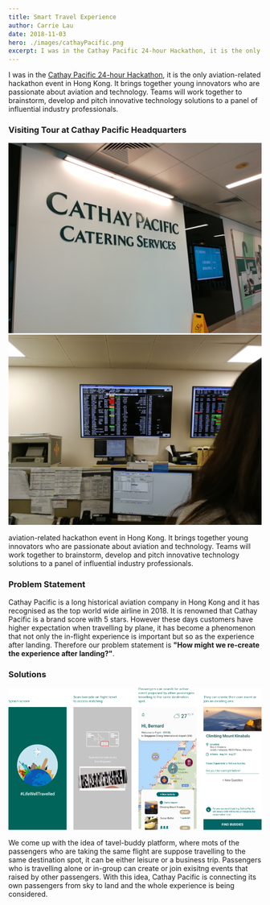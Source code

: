 ```yaml
---
title: Smart Travel Experience
author: Carrie Lau
date: 2018-11-03
hero: ./images/cathayPacific.png
excerpt: I was in the Cathay Pacific 24-hour Hackathon, it is the only aviation-related hackathon event in Hong Kong.
---
```


I was in the [Cathay Pacific 24-hour Hackathon](https://hackathon.cathaypacific.com/), it is the only aviation-related hackathon event in Hong Kong. It brings together young innovators who are passionate about aviation and technology. Teams will work together to brainstorm, develop and pitch innovative technology solutions to a panel of influential industry professionals.

### Visiting Tour at Cathay Pacific Headquarters
<div className="Image__Small">
  <img
    src="./images/cathay_catering.jpg"
    title="Visiting Tour at Cathay Pacific Headquarters"
    alt="Visiting Tour at Cathay Pacific Headquarters"
  />
</div>

<div className="Image__Small">
  <img
    src="./images/cathay_controlRoom.jpg"
    title="Visiting Tour at Cathay Pacific Headquarters"
    alt="Visiting Tour at Cathay Pacific Headquarters"
  />
</div>

aviation-related hackathon event in Hong Kong. It brings together young innovators who are passionate about aviation and technology. Teams will work together to brainstorm, develop and pitch innovative technology solutions to a panel of influential industry professionals.

### Problem Statement
Cathay Pacific is a long historical aviation company in Hong Kong and it has recognised as the top world wide airline in 2018. It is renowned that Cathay Pacific is a brand score with 5 stars. However these days customers have higher expectation when travelling by plane, it has become a phenomenon that not only the in-flight experience is important but so as the experience after landing. Therefore our problem statement is **"How might we re-create the experience after landing?"**. 

### Solutions
<div className="Image__Medium">
  <img
    src="./images/cathay_uiFlow.png"
    title="Cathay Pacific Solutions"
    alt="Cathay Pacific Solutions"
  />
</div> 

We come up with the idea of tavel-buddy platform, where mots of the passengers who are taking the same flight are suppose travelling to the same destination spot, it can be either leisure or a business trip. Passengers who is travelling alone or in-group can create or join exisitng events that raised by other passengers. With this idea, Cathay Pacific is connecting its own passengers from sky to land and the whole experience is being considered.